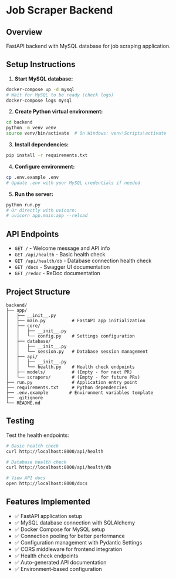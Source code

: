 # Job Scraper Backend

## Overview
FastAPI backend with MySQL database for job scraping application.

## Setup Instructions

1. **Start MySQL database:**
```bash
docker-compose up -d mysql
# Wait for MySQL to be ready (check logs)
docker-compose logs mysql
```

2. **Create Python virtual environment:**
```bash
cd backend
python -m venv venv
source venv/bin/activate  # On Windows: venv\Scripts\activate
```

3. **Install dependencies:**
```bash
pip install -r requirements.txt
```

4. **Configure environment:**
```bash
cp .env.example .env
# Update .env with your MySQL credentials if needed
```

5. **Run the server:**
```bash
python run.py
# Or directly with uvicorn:
# uvicorn app.main:app --reload
```

## API Endpoints

- `GET /` - Welcome message and API info
- `GET /api/health` - Basic health check
- `GET /api/health/db` - Database connection health check
- `GET /docs` - Swagger UI documentation
- `GET /redoc` - ReDoc documentation

## Project Structure
```
backend/
├── app/
│   ├── __init__.py
│   ├── main.py          # FastAPI app initialization
│   ├── core/
│   │   ├── __init__.py
│   │   └── config.py    # Settings configuration
│   ├── database/
│   │   ├── __init__.py
│   │   └── session.py   # Database session management
│   ├── api/
│   │   ├── __init__.py
│   │   └── health.py    # Health check endpoints
│   ├── models/          # (Empty - for next PR)
│   └── scrapers/        # (Empty - for future PRs)
├── run.py               # Application entry point
├── requirements.txt     # Python dependencies
├── .env.example        # Environment variables template
├── .gitignore
└── README.md
```

## Testing

Test the health endpoints:
```bash
# Basic health check
curl http://localhost:8000/api/health

# Database health check
curl http://localhost:8000/api/health/db

# View API docs
open http://localhost:8000/docs
```

## Features Implemented
- ✅ FastAPI application setup
- ✅ MySQL database connection with SQLAlchemy
- ✅ Docker Compose for MySQL setup
- ✅ Connection pooling for better performance
- ✅ Configuration management with Pydantic Settings
- ✅ CORS middleware for frontend integration
- ✅ Health check endpoints
- ✅ Auto-generated API documentation
- ✅ Environment-based configuration
